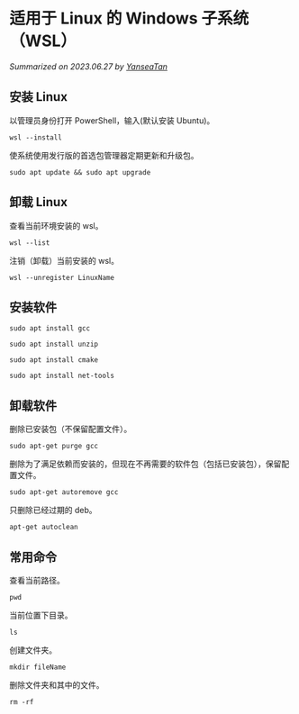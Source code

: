 # 适用于 Linux 的 Windows 子系统（WSL）

*Summarized on 2023.06.27 by [YanseaTan](https://yansea.cc)*

## 安装 Linux

以管理员身份打开 PowerShell，输入(默认安装 Ubuntu)。

`wsl --install`

使系统使用发行版的首选包管理器定期更新和升级包。

`sudo apt update && sudo apt upgrade`

## 卸载 Linux

查看当前环境安装的 wsl。

`wsl --list`

注销（卸载）当前安装的 wsl。

`wsl --unregister LinuxName`

## 安装软件

`sudo apt install gcc`

`sudo apt install unzip`

`sudo apt install cmake`

`sudo apt install net-tools`

## 卸载软件

删除已安装包（不保留配置文件）。

`sudo apt-get purge gcc`

删除为了满足依赖而安装的，但现在不再需要的软件包（包括已安装包），保留配置文件。

`sudo apt-get autoremove gcc`

只删除已经过期的 deb。

`apt-get autoclean`

## 常用命令

查看当前路径。

`pwd`

当前位置下目录。

`ls`

创建文件夹。

`mkdir fileName`

删除文件夹和其中的文件。

`rm -rf`